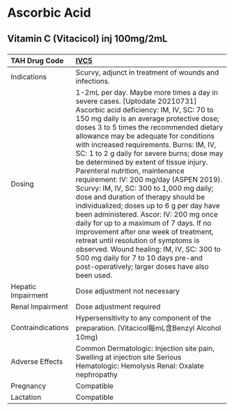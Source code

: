 # Ascorbic Acid

## Vitamin C (Vitacicol) inj 100mg/2mL

##### 

| TAH Drug Code      | [IVC5](https://www.tahsda.org.tw/drugs/hissearch.php?drug_code=IVC5)                                                                                                                                                                                                                                                                                                                                                                                                                                                                                                                                                                                                                                                                                                                                                                                                                                              |
|:-------------------|:------------------------------------------------------------------------------------------------------------------------------------------------------------------------------------------------------------------------------------------------------------------------------------------------------------------------------------------------------------------------------------------------------------------------------------------------------------------------------------------------------------------------------------------------------------------------------------------------------------------------------------------------------------------------------------------------------------------------------------------------------------------------------------------------------------------------------------------------------------------------------------------------------------------|
| Indications        | Scurvy, adjunct in treatment of wounds and infections.                                                                                                                                                                                                                                                                                                                                                                                                                                                                                                                                                                                                                                                                                                                                                                                                                                                            |
| Dosing             | 1-2mL per day. Maybe more times a day in severe cases. [Uptodate 20210731] Ascorbic acid deficiency: IM, IV, SC: 70 to 150 mg daily is an average protective dose; doses 3 to 5 times the recommended dietary allowance may be adequate for conditions with increased requirements. Burns: IM, IV, SC: 1 to 2 g daily for severe burns; dose may be determined by extent of tissue injury. Parenteral nutrition, maintenance requirement: IV: 200 mg/day (ASPEN 2019). Scurvy: IM, IV, SC: 300 to 1,000 mg daily; dose and duration of therapy should be individualized; doses up to 6 g per day have been administered. Ascor: IV: 200 mg once daily for up to a maximum of 7 days. If no improvement after one week of treatment, retreat until resolution of symptoms is observed. Wound healing: IM, IV, SC: 300 to 500 mg daily for 7 to 10 days pre-and post-operatively; larger doses have also been used. |
| Hepatic Impairment | Dose adjustment not necessary                                                                                                                                                                                                                                                                                                                                                                                                                                                                                                                                                                                                                                                                                                                                                                                                                                                                                     |
| Renal Impairment   | Dose adjustment required                                                                                                                                                                                                                                                                                                                                                                                                                                                                                                                                                                                                                                                                                                                                                                                                                                                                                          |
| Contraindications  | Hypersensitivity to any component of the preparation. (Vitacicol每mL含Benzyl Alcohol 10mg)                                                                                                                                                                                                                                                                                                                                                                                                                                                                                                                                                                                                                                                                                                                                                                                                                        |
| Adverse Effects    | Common Dermatologic: Injection site pain, Swelling at injection site Serious Hematologic: Hemolysis Renal: Oxalate nephropathy                                                                                                                                                                                                                                                                                                                                                                                                                                                                                                                                                                                                                                                                                                                                                                                    |
| Pregnancy          | Compatible                                                                                                                                                                                                                                                                                                                                                                                                                                                                                                                                                                                                                                                                                                                                                                                                                                                                                                        |
| Lactation          | Compatible                                                                                                                                                                                                                                                                                                                                                                                                                                                                                                                                                                                                                                                                                                                                                                                                                                                                                                        |

